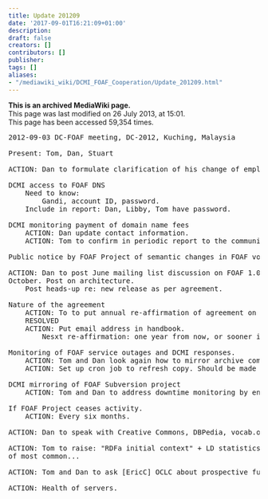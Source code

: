 ```yaml
---
title: Update 201209
date: '2017-09-01T16:21:09+01:00'
description: 
draft: false
creators: []
contributors: []
publisher: 
tags: []
aliases:
- "/mediawiki_wiki/DCMI_FOAF_Cooperation/Update_201209.html"
---
```


 **This is an archived MediaWiki page.**  
This page was last modified on 26 July 2013, at 15:01.  
This page has been accessed 59,354 times.

<pre>2012-09-03 DC-FOAF meeting, DC-2012, Kuching, Malaysia

Present: Tom, Dan, Stuart

ACTION: Dan to formulate clarification of his change of employer and ongoing commitment to FOAF.

DCMI access to FOAF DNS
    Need to know:
        Gandi, account ID, password.
    Include in report: Dan, Libby, Tom have password.

DCMI monitoring payment of domain name fees
    ACTION: Dan update contact information.
    ACTION: Tom to confirm in periodic report to the community.

Public notice by FOAF Project of semantic changes in FOAF vocabulary.

ACTION: Dan to post June mailing list discussion on FOAF 1.0. New release by 1
October. Post on architecture.
    Post heads-up re: new release as per agreement.

Nature of the agreement
    ACTION: To to put annual re-affirmation of agreement on schedule.
    RESOLVED
    ACTION: Put email address in handbook.
        Nesxt re-affirmation: one year from now, or sooner if opportunity.

Monitoring of FOAF service outages and DCMI responses.
    ACTION: Tom and Dan look again how to mirror archive complete SVN by end of year.
    ACTION: Set up cron job to refresh copy. Should be made available publicly.

DCMI mirroring of FOAF Subversion project
    ACTION: Tom and Dan to address downtime monitoring by end-2012.

If FOAF Project ceases activity.
    ACTION: Every six months.

ACTION: Dan to speak with Creative Commons, DBPedia, vocab.org

ACTION: Tom to raise: "RDFa initial context" + LD statistics: monitoring health
of most common...

ACTION: Tom and Dan to ask [EricC] OCLC about prospective future of purl.org.

ACTION: Health of servers.
</pre>
